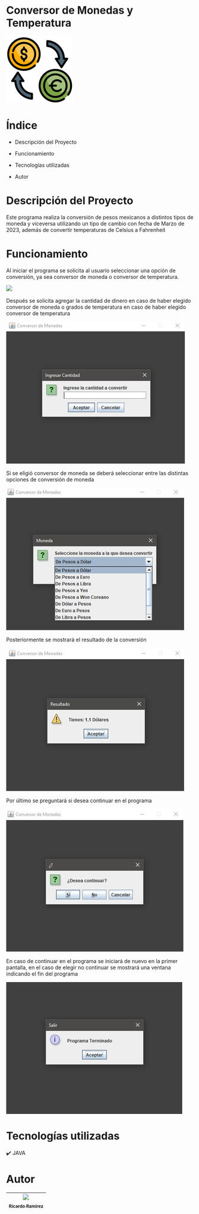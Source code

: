 # Conversor de Monedas y Temperatura

![](https://github.com/ricardoramirezmora/conversor-challenge-alura/blob/master/ConversorDeMonedas/divisas%20(1).png)

# Índice

- Descripción del Proyecto

- Funcionamiento

- Tecnologías utilizadas

- Autor

# Descripción del Proyecto
Este programa realiza la conversión de pesos mexicanos a distintos tipos de moneda y viceversa utilizando un tipo de cambio con fecha de Marzo de 2023, además de convertir temperaturas de Celsius a Fahrenheit

# Funcionamiento
Al iniciar el programa se solicita al usuario seleccionar una opción de conversión, ya sea conversor de moneda o conversor de temperatura.

![](https://github.com/ricardoramirezmora/conversor-challenge-alura/blob/master/ConversorDeMonedas/Men%C3%BA%20de%20inicio.jpg)

Después se solicita agregar la cantidad de dinero en caso de haber elegido conversor de moneda o grados de temperatura en caso de haber elegido conversor de temperatura
    
![](https://github.com/ricardoramirezmora/conversor-challenge-alura/blob/master/ConversorDeMonedas/Ingresar%20Cantidad.jpg)

Si se eligió conversor de moneda se deberá seleccionar entre las distintas opciones de conversión de moneda

![](https://github.com/ricardoramirezmora/conversor-challenge-alura/blob/master/ConversorDeMonedas/Seleccion.jpg)

Posteriormente se mostrará el resultado de la conversión

![](https://github.com/ricardoramirezmora/conversor-challenge-alura/blob/master/ConversorDeMonedas/Resultado.jpg)

Por último se preguntará si desea continuar en el programa

![](https://github.com/ricardoramirezmora/conversor-challenge-alura/blob/master/ConversorDeMonedas/Continuar.jpg)

En caso de continuar en el programa se iniciará de nuevo en la primer pantalla, en el caso de elegir no continuar se mostrará una ventana indicando el fin del programa

![](https://github.com/ricardoramirezmora/conversor-challenge-alura/blob/master/ConversorDeMonedas/Fin.jpg)

# Tecnologías utilizadas

✔️ JAVA

# Autor

| [<img src="https://avatars.githubusercontent.com/u/122123239?v=4" width=115><br><sub>Ricardo Ramirez</sub>](https://github.com/ricardoramirezmora) |  
| :---: |
